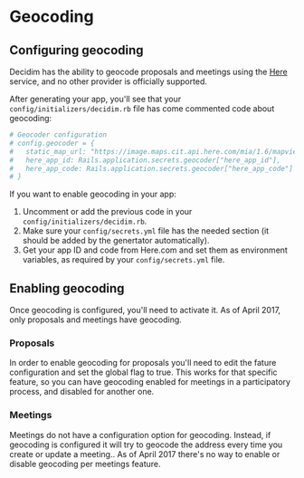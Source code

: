 # Geocoding

## Configuring geocoding

Decidim has the ability to geocode proposals and meetings using the [Here](http://here.com) service, and no other provider is officially supported.

After generating your app, you'll see that your `config/initializers/decidim.rb` file has come commented code about geocoding:

```ruby
# Geocoder configuration
# config.geocoder = {
#   static_map_url: "https://image.maps.cit.api.here.com/mia/1.6/mapview",
#   here_app_id: Rails.application.secrets.geocoder["here_app_id"],
#   here_app_code: Rails.application.secrets.geocoder["here_app_code"]
# }
```

If you want to enable geocoding in your app:

1. Uncomment or add the previous code in your `config/initializers/decidim.rb`.
1. Make sure your `config/secrets.yml` file has the needed section (it should be added by the genertator automatically).
1. Get your app ID and code from Here.com and set them as environment variables, as required by your `config/secrets.yml` file.

## Enabling geocoding

Once geocoding is configured, you'll need to activate it. As of April 2017, only proposals and meetings have geocoding.

### Proposals

In order to enable geocoding for proposals you'll need to edit the fature configuration and set the global flag to true. This works for that specific feature, so you can have geocoding enabled for meetings in a participatory process, and disabled for another one.

### Meetings

Meetings do not have a configuration option for geocoding. Instead, if geocoding is configured it will try to geocode the address every time you create or update a meeting.. As of April 2017 there's no way to enable or disable geocoding per meetings feature.
